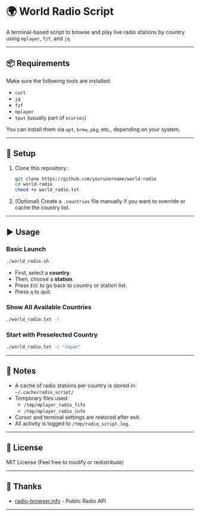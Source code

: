 # 🌍 World Radio Script

A terminal-based script to browse and play live radio stations by country using `mplayer`, `fzf`, and `jq`.

---

## 📦 Requirements

Make sure the following tools are installed:

- `curl`
- `jq`
- `fzf`
- `mplayer`
- `tput` (usually part of `ncurses`)

You can install them via `apt`, `brew`, `pkg`, etc., depending on your system.

---

## 🔧 Setup

1. Clone this repository:

   ```bash
   git clone https://github.com/yourusername/world-radio
   cd world-radio
   chmod +x world_radio.txt
   ```

2. (Optional) Create a `.countries` file manually if you want to override or cache the country list.

---

## ▶️ Usage

### Basic Launch

```bash
./world_radio.sh
```

- First, select a **country**.
- Then, choose a **station**.
- Press `ESC` to go back to country or station list.
- Press `q` to quit.

### Show All Available Countries

```bash
./world_radio.txt -l
```

### Start with Preselected Country

```bash
./world_radio.txt -c "Japan"
```

---

## 🩼 Notes

- A cache of radio stations per country is stored in: `~/.cache/radio_script/`
- Temporary files used:
  - `/tmp/mplayer_radio_fifo`
  - `/tmp/mplayer_radio_info`
- Cursor and terminal settings are restored after exit.
- All activity is logged to `/tmp/radio_script.log`.

---

## 📃 License

MIT License (Feel free to modify or redistribute)

---

## 🙏 Thanks

- [radio-browser.info](https://www.radio-browser.info/) - Public Radio API

---

